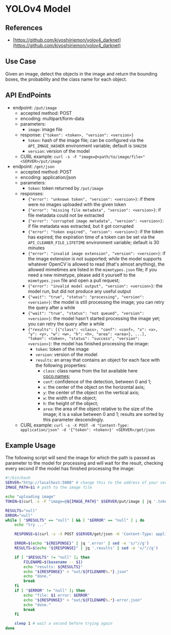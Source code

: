 # YOLOv4 Model #

## References ##

- [https://github.com/kiyoshiiriemon/yolov4_darknet](https://github.com/kiyoshiiriemon/yolov4_darknet)

## Use Case ##

Given an image, detect the objects in the image and return the bounding boxes, the probability and the class name for each object.
## API EndPoints ##

- endpoint: `/put/image`
    - accepted method: POST
    - encoding: multipart/form-data
    - parameters:
        - `image`: image file
    - response: `{"token": <token>, "version": <version>}`
        - `token`: hash of the image file; can be configured via the `API_IMAGE_HASHER` environment variable; default is `SHA256`
        - `version`: version of the model
    - CURL example: `curl -s -F "image=@<path/to/image/file>" <SERVER>/put/image`
- endpoint: `/get/json`
    - accepted method: POST
    - encoding: application/json
    - parameters:
        - `token`: token returned by `/put/image`
    - responses:
        - `{"error": "unknown token", "version": <version>}`: if there were no images uploaded with the given token
        - `{"error": "missing file metadata", "version": <version>}`: if file metadata could not be extracted
        - `{"error": "corrupted image metadata", "version": <version>}`: if file metadata was extracted, but it got corrupted
        - `{"error": "token expired", "version": <version>}`: if the token has expired; the expiration time of a token can be set via the `API_CLEANER_FILE_LIFETIME` environment variable; default is 30 minutes
        - `{"error": "invalid image extension", "version": <version>}`: if the image extension is not supported; while the model supports whatever OpenCV is allowed to read (that's almost anything), the allowed mimetimes are listed in the `mimetypes.json` file; if you need a new mimetype, please add it yourself to the `mimetypes.json` file and open a pull request;
        - `{"error": "invalid model output", "version": <version>}`: the model run, but did not produce any useful output
        - `{"wait": "true", "status": "processing", "version": <version>}`: the model is still processing the image; you can retry the query after a while
        - `{"wait": "true", "status": "not queued", "version": <version>}`: the model hasn't started processing the image yet; you can retry the query after a while
        - `{"results": [{"class": <class>, "conf": <conf>, "x": <x>, "y": <y>, "w": <w>, "h": <h>, "area": <area>}, ...], "token": <token>, "status": "success", "version": <version>}`: the model has finished processing the image:
            - `token`: token of the image
            - `version`: version of the model
            - `results`: an array that contains an object for each face with the following properties:
                - `class`: class name from the list available here [coco.names](https://raw.githubusercontent.com/kiyoshiiriemon/yolov4_darknet/master/data/coco.names);
                - `conf`: confidence of the detection, between 0 and 1;
                - `x`: the center of the object on the horizontal axis;
                - `y`: the center of the object on the vertical axis;
                - `w`: the width of the object;
                - `h`: the height of the object;
                - `area`: the area of the object relative to the size of the image; it is a value between 0 and 1; results are sorted by this parameter descendingly.
    - CURL example: `curl -s -X POST -H "Content-Type: application/json" -d '{"token": <token>}' <SERVER>/get/json`

## Example Usage ##

The following script will send the image for which the path is passed as parameter to the model for processing and will wait for the result, checking every second if the model has finished processing the image:

```bash
#!/bin/bash
SERVER="http://localhost:5000" # change this to the address of your server
IMAGE_PATH=$1 # path to the image file

echo "uploading image"
TOKEN=$(curl -s -F "image=@${IMAGE_PATH}" $SERVER/put/image | jq '.token' | sed -e 's/"//g')

RESULTS="null"
ERROR="null"
while [ "$RESULTS" == "null" ] && [ "$ERROR" == "null" ] ; do
    echo "try ..."

    RESPONSE=$(curl -s -X POST $SERVER/get/json -H 'Content-Type: application/json' -d "{\"token\": \"${TOKEN}\"}")

    ERROR=$(echo "${RESPONSE}" | jq '.error' | sed -e 's/"//g')
    RESULTS=$(echo "${RESPONSE}" | jq '.results' | sed -e 's/"//g')

    if [ "$RESULTS" != "null" ]; then
        FILENAME=$(basename -- $1)
        echo "results: ${RESULTS}"
        echo "${RESPONSE}" > "out/${FILENAME%.*}.json"
        echo "done."
        break
    fi
    if [ "$ERROR" != "null" ]; then
        echo "file: $1 error: $ERROR"
        echo "${RESPONSE}" > "out/${FILENAME%.*}-error.json"
        echo "done."
        break
    fi

    sleep 1 # wait a second before trying again
done
```
